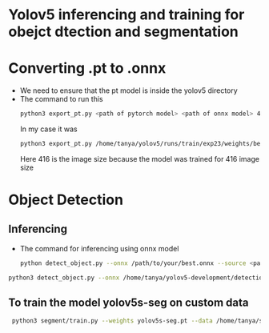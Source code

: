 # Yolov5 inferencing and training for obejct dtection and segmentation
# Converting .pt to .onnx
 * We need to ensure that the pt model is inside the yolov5 directory
 * The command to run this
   ``` bash
   python3 export_pt.py <path of pytorch model> <path of onnx model> 416
   ```
   In my case it was
   ``` bash
   python3 export_pt.py /home/tanya/yolov5/runs/train/exp23/weights/best.pt /home/tanya/yolov5/runs/train/exp23/weights/best.onnx 416
   ```
   Here 416 is the image size because the model was trained for 416 image size
# Object Detection
## Inferencing 
* The command for inferencing using onnx model
  ``` bash
  python detect_object.py --onnx /path/to/your/best.onnx --source <path_to_your_video> --names /path/to/your/classes.names --img-size 416
  ```
```bash
python3 detect_object.py --onnx /home/tanya/yolov5-development/detection_weights/best.onnx --source "./strawberry.mp4" --names ./classes.names --img-size 416
```
## To train the model yolov5s-seg on custom data 
```bash
 python3 segment/train.py --weights yolov5s-seg.pt --data /home/tanya/seg/data.yaml --epochs 25 --img 640 --batch-size 16
 ```

   

